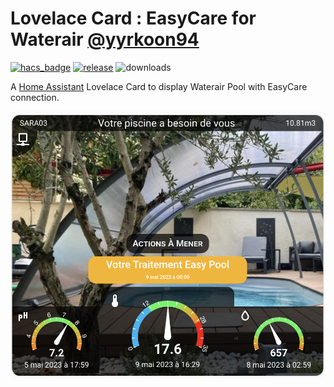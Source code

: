 # Lovelace Card : EasyCare for Waterair [@yyrkoon94](https://www.github.com/yyrkoon94)

[![hacs_badge](https://img.shields.io/badge/HACS-Custom-41BDF5.svg)](https://github.com/hacs/integration)
[![release][release-badge]][release-url]
![downloads][downloads-badge]

A [Home Assistant][home-assistant] Lovelace Card to display Waterair Pool with EasyCare connection.

![Screenshot](https://raw.githubusercontent.com/yyrkoon94/lovelace-easycare-waterair/master/screenshot1.png)

<!-- Badges -->
[release-badge]: https://img.shields.io/github/v/release/yyrkoon94/lovelace-easycare-waterair?style=flat-square
[downloads-badge]: https://img.shields.io/github/downloads/yyrkoon94/lovelace-easycare-waterair/total?style=flat-square

<!-- References -->
[home-assistant]: https://www.home-assistant.io/
[home-assitant-theme-docs]: https://www.home-assistant.io/integrations/frontend/#defining-themes
[hacs]: https://hacs.xyz
[release-url]: https://github.com/yyrkoon94/lovelace-easycare-waterair/releases

